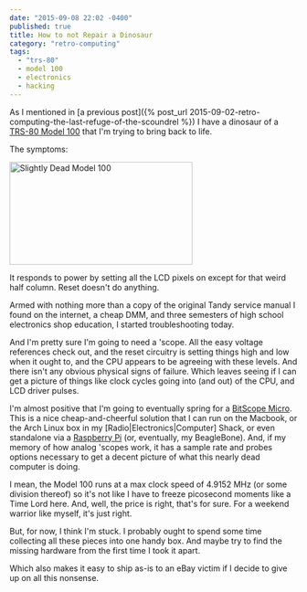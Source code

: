 ```yaml
---
date: "2015-09-08 22:02 -0400"
published: true
title: How to not Repair a Dinosaur
category: "retro-computing"
tags: 
  - "trs-80"
  - model 100
  - electronics
  - hacking
---
```



As I mentioned in [a previous post]({% post_url 2015-09-02-retro-computing-the-last-refuge-of-the-scoundrel %}) I have a dinosaur of a [TRS-80 Model 100](http://www.oldcomputers.net/trs100.html) that I'm trying to bring back to life.

<!--more-->

The symptoms:

<a data-flickr-embed="true"  href="https://www.flickr.com/photos/clvrmnky/21233283076/in/datetaken-public/" title="Slightly Dead Model 100"><img src="https://farm6.staticflickr.com/5725/21233283076_24791a5140_n.jpg" width="320" height="180" alt="Slightly Dead Model 100"></a><script async src="//embedr.flickr.com/assets/client-code.js" charset="utf-8"></script>

It responds to power by setting all the LCD pixels on except for that weird half column. Reset doesn't do anything.

Armed with nothing more than a copy of the original Tandy service manual I found on the internet, a cheap DMM, and three semesters of high school electronics shop education, I started troubleshooting today.

And I'm pretty sure I'm going to need a 'scope. All the easy voltage references check out, and the reset circuitry is setting things high and low when it ought to, and the CPU appears to be agreeing with these levels. And there isn't any obvious physical signs of failure. Which leaves seeing if I can get a picture of things like clock cycles going into (and out) of the CPU, and LCD driver pulses.

I'm almost positive that I'm going to eventually spring for a [BitScope Micro](http://bitscope.com/product/BS05/). This is a nice cheap-and-cheerful solution that I can run on the Macbook, or the Arch Linux box in my \[Radio|Electronics|Computer\] Shack, or even standalone via a [Raspberry Pi](http://bitscope.com/pi/) (or, eventually, my BeagleBone). And, if my memory of how analog 'scopes work, it has a sample rate and probes options necessary to get a decent picture of what this nearly dead computer is doing.

I mean, the Model 100 runs at a max clock speed of 4.9152 MHz (or some division thereof) so it's not like I have to freeze picosecond moments like a Time Lord here. And, well, the price is right, that's for sure. For a weekend warrior like myself, it's just right.

But, for now, I think I'm stuck. I probably ought to spend some time collecting all these pieces into one handy box. And maybe try to find the missing hardware from the first time I took it apart.

Which also makes it easy to ship as-is to an eBay victim if I decide to give up on all this nonsense.
